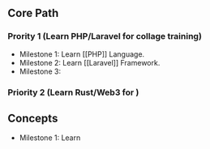 ## **Core Path**

### Prority 1 (Learn PHP/Laravel for collage training)
- Milestone 1: Learn [[PHP]] Language.
- Milestone 2: Learn [[Laravel]] Framework.
- Milestone 3: 

### Priority 2 (Learn Rust/Web3 for )

## **Concepts**

- Milestone 1: Learn